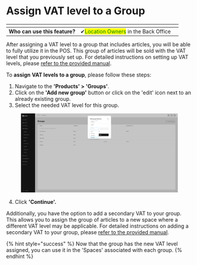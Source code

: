 # Assign VAT level to a Group

<table data-card-size="large" data-view="cards"><thead><tr><th></th><th></th><th></th></tr></thead><tbody><tr><td><strong>Who can use this feature?</strong></td><td><span data-gb-custom-inline data-tag="emoji" data-code="2714">✔</span><mark style="color:green;">Location Owners</mark> in the Back Office</td><td></td></tr></tbody></table>

After assigning a VAT level to a group that includes articles, you will be able to fully utilize it in the POS. This group of articles will be sold with the VAT level that you previously set up. For detailed instructions on setting up VAT levels, please [refer to the provided manual](manage-vat-levels-bo.md).

To **assign** **VAT levels to a group**, please follow these steps:

1. Navigate to the **'Products' > 'Groups'**.
2. Click on the **'Add new group'** button or click on the 'edit' icon next to an already existing group.
3. Select the needed VAT level for this group.

<figure><img src="../../../.gitbook/assets/Captura de pantalla (3).png" alt=""><figcaption></figcaption></figure>

4. Click **'Continue'.**

Additionally, you have the option to add a secondary VAT to your group. This allows you to assign the group of articles to a new space where a different VAT level may be applicable. For detailed instructions on adding a secondary VAT to your group, please [refer to the provided manual](add-secondary-vat-bo.md).

{% hint style="success" %}
Now that the group has the new VAT level assigned, you can use it in the 'Spaces' associated with each group.
{% endhint %}
